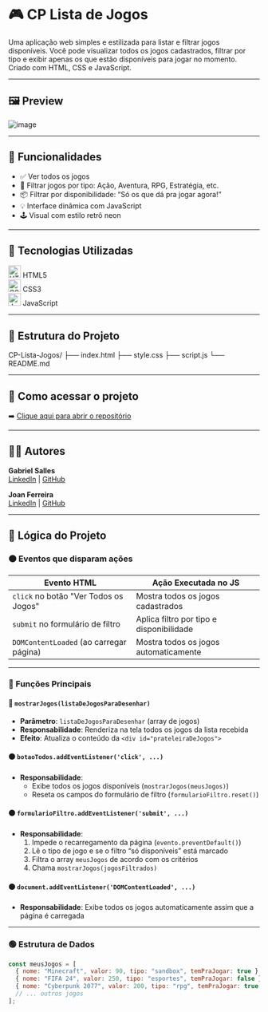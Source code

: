 # 🎮 CP Lista de Jogos

Uma aplicação web simples e estilizada para listar e filtrar jogos disponíveis. Você pode visualizar todos os jogos cadastrados, filtrar por tipo e exibir apenas os que estão disponíveis para jogar no momento. Criado com HTML, CSS e JavaScript.

---

## 🖼️ Preview

![image](https://github.com/user-attachments/assets/ab10501e-2b49-4add-9d22-479e0162e7e7)

---

## 🚀 Funcionalidades

- ✅ Ver todos os jogos
- 🎯 Filtrar jogos por tipo: Ação, Aventura, RPG, Estratégia, etc.
- 📦 Filtrar por disponibilidade: “Só os que dá pra jogar agora!”
- 💡 Interface dinâmica com JavaScript
- 🕹️ Visual com estilo retrô neon

---

## 🧰 Tecnologias Utilizadas

<img src="https://cdn.jsdelivr.net/gh/devicons/devicon/icons/html5/html5-original.svg" alt="HTML5" width="25"/> HTML5  
<img src="https://cdn.jsdelivr.net/gh/devicons/devicon/icons/css3/css3-original.svg" alt="CSS3" width="25"/> CSS3  
<img src="https://cdn.jsdelivr.net/gh/devicons/devicon/icons/javascript/javascript-original.svg" alt="JavaScript" width="25"/> JavaScript

---

## 📁 Estrutura do Projeto

CP-Lista-Jogos/
├── index.html
├── style.css
├── script.js
└── README.md

---

## 🔗 Como acessar o projeto

➡️ [Clique aqui para abrir o repositório](https://github.com/eubielrsalles/CP3---Web-Dev.git)

---

## 👨‍💻 Autores

**Gabriel Salles**  
[LinkedIn](https://www.linkedin.com/in/gabriel-ribeiro-5bb567161/) | [GitHub](https://github.com/eubielrsalles)

**Joan Ferreira**  
[LinkedIn](https://www.linkedin.com/in/joan-ferreira-campos-5b39262a0/) | [GitHub](https://github.com/Joan45422)

---

## 🧠 Lógica do Projeto

### 🟠 Eventos que disparam ações

| Evento HTML                | Ação Executada no JS                                |
|----------------------------|-----------------------------------------------------|
| `click` no botão "Ver Todos os Jogos" | Mostra todos os jogos cadastrados             |
| `submit` no formulário de filtro     | Aplica filtro por tipo e disponibilidade       |
| `DOMContentLoaded` (ao carregar página) | Mostra todos os jogos automaticamente      |

---

### 🔵 Funções Principais

#### 🔵 `mostrarJogos(listaDeJogosParaDesenhar)`
- **Parâmetro**: `listaDeJogosParaDesenhar` (array de jogos)
- **Responsabilidade**: Renderiza na tela todos os jogos da lista recebida
- **Efeito**: Atualiza o conteúdo da `<div id="prateleiraDeJogos">`

#### 🟠 `botaoTodos.addEventListener('click', ...)`
- **Responsabilidade**:
  - Exibe todos os jogos disponíveis (`mostrarJogos(meusJogos)`)
  - Reseta os campos do formulário de filtro (`formularioFiltro.reset()`)

#### 🟠 `formularioFiltro.addEventListener('submit', ...)`
- **Responsabilidade**:
  1. Impede o recarregamento da página (`evento.preventDefault()`)
  2. Lê o tipo de jogo e se o filtro “só disponíveis” está marcado
  3. Filtra o array `meusJogos` de acordo com os critérios
  4. Chama `mostrarJogos(jogosFiltrados)`

#### 🟠 `document.addEventListener('DOMContentLoaded', ...)`
- **Responsabilidade**: Exibe todos os jogos automaticamente assim que a página é carregada

---

### 🟢 Estrutura de Dados

```js
const meusJogos = [
  { nome: "Minecraft", valor: 90, tipo: "sandbox", temPraJogar: true },
  { nome: "FIFA 24", valor: 250, tipo: "esportes", temPraJogar: false },
  { nome: "Cyberpunk 2077", valor: 200, tipo: "rpg", temPraJogar: true },
  // ... outros jogos
];
